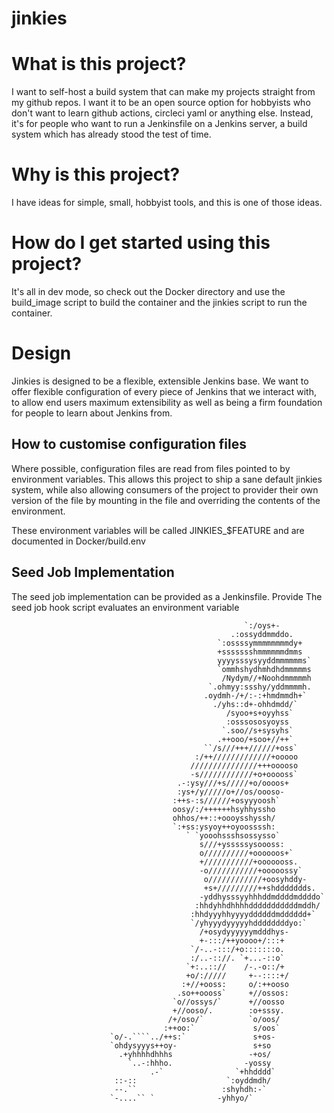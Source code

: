 # jinkies
# What is this project?
I want to self-host a build system that can make my projects straight from my github repos. 
I want it to be an open source option for hobbyists who don't want to learn github actions, circleci yaml or
anything else. Instead, it's for people who want to run a Jenkinsfile on a Jenkins server, a build system
which has already stood the test of time.

# Why is this project?
I have ideas for simple, small, hobbyist tools, and this is one of those ideas.

# How do I get started using this project?
It's all in dev mode, so  check out the Docker directory and use the build_image script to build the container and the jinkies script to run the container.

# Design
Jinkies is designed to be a flexible, extensible Jenkins base. We want to offer flexible configuration of every piece of Jenkins that we interact with, to
allow end users maximum extensibility as well as being a firm foundation for people to learn about Jenkins from.

## How to customise configuration files
Where possible, configuration files are read from files pointed to by environment variables. This allows this project to ship a sane default jinkies system,
while also allowing consumers of the project to provider their own version of the file by mounting in the file and overriding the contents of the environment.

These environment variables will be called JINKIES_$FEATURE and are documented in Docker/build.env


## Seed Job Implementation
The seed job implementation can be provided as a Jenkinsfile. Provide The seed job hook script evaluates an environment variable



                                                                                                    
                                                        `:/oys+-                                    
                                                     .:ossyddmmddo.                                 
                                                  `:ossssymmmmmmmmdy+                               
                                                  +ssssssshmmmmmmdmms                               
                                                  yyyysssysyyddmmmmmms`                             
                                                  `ommhshydhmhdhdmmmmms                             
                                                   /Nydym//+Noohdmmmmmh                             
                                                `.ohmyy:ssshy/yddmmmmh.                             
                                               .oydmh-/+/:-:+hmdmmdh+`                              
                                                 ./yhs::d+-ohhdmdd/`                                
                                                    /syoo+s+oyyhss`                                 
                                                    :osssososyoyss                                  
                                                   `.soo//s+sysyhs`                                 
                                                  .++ooo/+soo+//++`                                 
                                               ``/s///+++//////+oss`                                
                                             :/++/////////////+ooooo                                
                                            ///////////////+++ooooso                                
                                            -s////////////+o+ooooss`                                
                                         .-:ysy///+s/////+o/oooos+                                  
                                         :ys+/y/////o+//os/oooso-                                   
                                        :++s-:s//////+osyyyoosh`                                    
                                        oosy/:/++++++hsyhhyssho                                     
                                        ohhos/++::+oooysshyssh/                                     
                                        `:+ss:ysyoy++oyoossssh:                                     
                                           ` `yooohssshsossysso`                                    
                                              s///+ysssssysoooss:                                   
                                              o//////////+oooooos+`                                 
                                              +///////////+ooooooss.                                
                                              -o///////////+ooooossy`                               
                                               o////////////+oosyhddy-                              
                                               +s+/////////++shddddddds.                            
                                              -yddhysssyyhhhddmddddmddddo`                          
                                             :hhdyhhdhhhhdddddddddddmddh/                           
                                            :hhdyyyhhyyyyddddddmdddddd+`                            
                                            `/yhyyydyyyyyhddddddddyo:`                              
                                              /+osydyyyyyymdddhys-                                  
                                              +-:::/++yoooo+/:::+                                   
                                            `/-..-:::/+o:::::::o.                                   
                                            :/..-:://. `+...-::o`                                   
                                           `+:..:://    /-.-o::/+                                   
                                           +o/://///     +--::::+/                                  
                                          :+//+ooss:     o/:++ooso                                  
                                         .so++oooss`     +//ossos:                                  
                                        `o//ossys/`      +//oosso                                   
                                        +//ooso/.        :o+sssy.                                   
                                       /+/oso/`          `o/oos/                                    
                                      :++oo:`             s/oos`                                    
                          `o/-.````../++s:`               s+os-                                     
                          `ohdysyyys++oy-                 s+so                                      
                            .+yhhhhdhhhs                 -+os/                                      
                              `..-:hhho.                -yossy                                      
                                   .-`                `+hhdddd`                                     
                           ::-::                    `:oyddmdh/                                      
                           --.``                   :shyhdh:-`                                       
                          `-....`` `              -yhhyo/`
